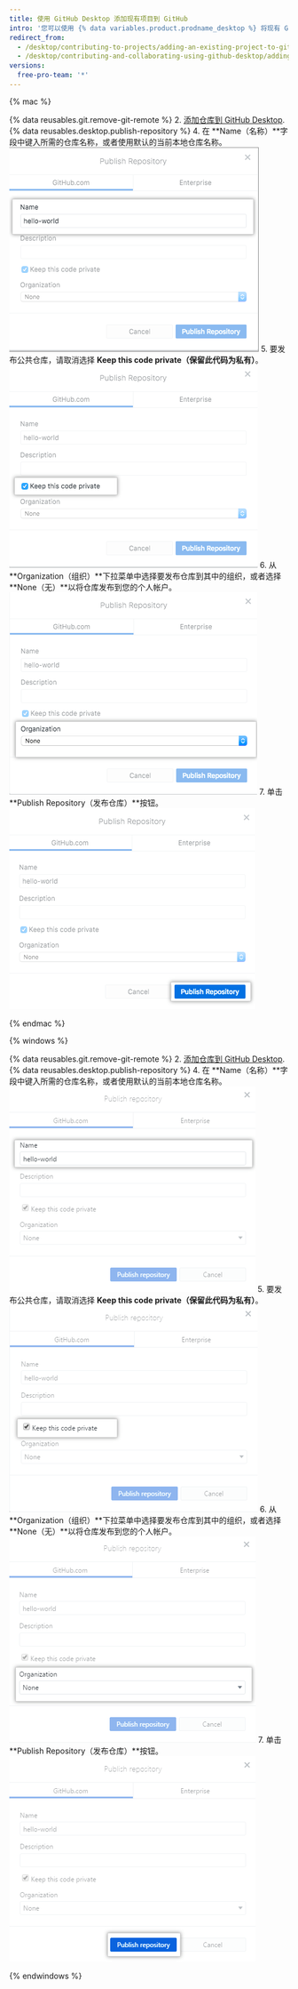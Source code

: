 ```yaml
---
title: 使用 GitHub Desktop 添加现有项目到 GitHub
intro: '您可以使用 {% data variables.product.prodname_desktop %} 将现有 Git 仓库添加到 {% data variables.product.prodname_dotcom %}。'
redirect_from:
  - /desktop/contributing-to-projects/adding-an-existing-project-to-github-using-github-desktop
  - /desktop/contributing-and-collaborating-using-github-desktop/adding-an-existing-project-to-github-using-github-desktop
versions:
  free-pro-team: '*'
---
```


{% mac %}

{% data reusables.git.remove-git-remote %}
2. [添加仓库到 GitHub Desktop](/desktop/guides/contributing-to-projects/adding-a-repository-from-your-local-computer-to-github-desktop/).
{% data reusables.desktop.publish-repository %}
4. 在 **Name（名称）**字段中键入所需的仓库名称，或者使用默认的当前本地仓库名称。 ![名称字段](/assets/images/help/desktop/publish-repository-name-mac.png)
5. 要发布公共仓库，请取消选择 **Keep this code private（保留此代码为私有）**。 ![保留此代码为私有复选框](/assets/images/help/desktop/publish-repository-private-checkbox-mac.png)
6. 从 **Organization（组织）**下拉菜单中选择要发布仓库到其中的组织，或者选择 **None（无）**以将仓库发布到您的个人帐户。 ![组织下拉菜单](/assets/images/help/desktop/publish-repository-org-dropdown-mac.png)
7. 单击 **Publish Repository（发布仓库）**按钮。 ![“发布仓库”对话框中的“发布仓库”按钮](/assets/images/help/desktop/publish-repository-dialog-button-mac.png)

{% endmac %}

{% windows %}

{% data reusables.git.remove-git-remote %}
2. [添加仓库到 GitHub Desktop](/desktop/guides/contributing-to-projects/adding-a-repository-from-your-local-computer-to-github-desktop/).
{% data reusables.desktop.publish-repository %}
4. 在 **Name（名称）**字段中键入所需的仓库名称，或者使用默认的当前本地仓库名称。 ![名称字段](/assets/images/help/desktop/publish-repository-name-win.png)
5. 要发布公共仓库，请取消选择 **Keep this code private（保留此代码为私有）**。 ![保留此代码为私有复选框](/assets/images/help/desktop/publish-repository-private-checkbox-win.png)
6. 从 **Organization（组织）**下拉菜单中选择要发布仓库到其中的组织，或者选择 **None（无）**以将仓库发布到您的个人帐户。 ![组织下拉菜单](/assets/images/help/desktop/publish-repository-org-dropdown-win.png)
7. 单击 **Publish Repository（发布仓库）**按钮。 ![“发布仓库”对话框中的“发布仓库”按钮](/assets/images/help/desktop/publish-repository-dialog-button-win.png)

{% endwindows %}
